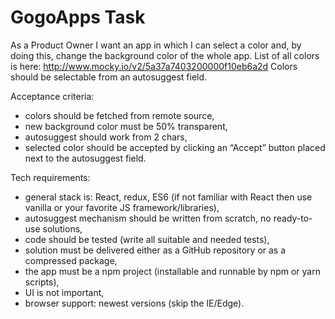 # GogoApps Task

As a Product Owner I want an app in which I can select a color and, by doing this, change
the background color of the whole app.
List of all colors is here: http://www.mocky.io/v2/5a37a7403200000f10eb6a2d 
Colors should be selectable from an autosuggest field.

Acceptance criteria:
- colors should be fetched from remote source,
- new background color must be 50% transparent,
- autosuggest should work from 2 chars,
- selected color should be accepted by clicking an “Accept” button placed next to the
autosuggest field.

Tech requirements:
- general stack is: React, redux, ES6 (if not familiar with React then use vanilla or your
favorite JS framework/libraries),
- autosuggest mechanism should be written from scratch, no ready-to-use solutions,
- code should be tested (write all suitable and needed tests),
- solution must be delivered either as a GitHub repository or as a compressed
package,
- the app must be a npm project (installable and runnable by npm or yarn scripts),
- UI is not important,
- browser support: newest versions (skip the IE/Edge).